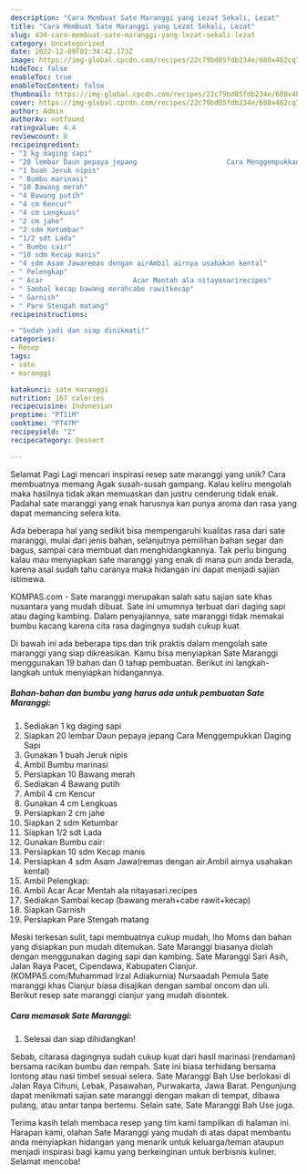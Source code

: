 ```yaml
---
description: "Cara Membuat Sate Maranggi yang Lezat Sekali, Lezat"
title: "Cara Membuat Sate Maranggi yang Lezat Sekali, Lezat"
slug: 434-cara-membuat-sate-maranggi-yang-lezat-sekali-lezat
category: Uncategorized
date: 2022-12-09T02:34:42.173Z
image: https://img-global.cpcdn.com/recipes/22c79bd85fdb234e/680x482cq70/sate-maranggi-foto-resep-utama.jpg
hideToc: false
enableToc: true
enableTocContent: false
thumbnail: https://img-global.cpcdn.com/recipes/22c79bd85fdb234e/680x482cq70/sate-maranggi-foto-resep-utama.jpg
cover: https://img-global.cpcdn.com/recipes/22c79bd85fdb234e/680x482cq70/sate-maranggi-foto-resep-utama.jpg
author: Admin
authorAv: notfound
ratingvalue: 4.4
reviewcount: 8
recipeingredient:
- "1 kg daging sapi"
- "20 lembar Daun pepaya jepang                      Cara Menggempukkan Daging Sapi"
- "1 buah Jeruk nipis"
- " Bumbu marinasi"
- "10 Bawang merah"
- "4 Bawang putih"
- "4 cm Kencur"
- "4 cm Lengkuas"
- "2 cm jahe"
- "2 sdm Ketumbar"
- "1/2 sdt Lada"
- " Bumbu cair"
- "10 sdm Kecap manis"
- "4 sdm Asam Jawaremas dengan airAmbil airnya usahakan kental"
- " Pelengkap"
- " Acar                      Acar Mentah ala nitayasarirecipes"
- " Sambal kecap bawang merahcabe rawitkecap"
- " Garnish"
- " Pare Stengah matang"
recipeinstructions:

- "Sudah jadi dan siap dinikmati!"
categories:
- Resep
tags:
- sate
- maranggi

katakunci: sate maranggi 
nutrition: 167 calories
recipecuisine: Indonesian
preptime: "PT11M"
cooktime: "PT47M"
recipeyield: "2"
recipecategory: Dessert

---
```



Selamat Pagi Lagi mencari inspirasi resep sate maranggi yang unik? Cara membuatnya memang Agak susah-susah gampang. Kalau keliru mengolah maka hasilnya tidak akan memuaskan dan justru cenderung tidak enak. Padahal sate maranggi yang enak harusnya kan punya aroma dan rasa yang dapat memancing selera kita.


Ada beberapa hal yang sedikit bisa mempengaruhi kualitas rasa dari sate maranggi, mulai dari jenis bahan, selanjutnya pemilihan bahan segar dan bagus, sampai cara membuat dan menghidangkannya. Tak perlu bingung kalau mau menyiapkan sate maranggi yang enak di mana pun anda berada, karena asal sudah tahu caranya maka hidangan ini dapat menjadi sajian istimewa.

KOMPAS.com - Sate maranggi merupakan salah satu sajian sate khas nusantara yang mudah dibuat. Sate ini umumnya terbuat dari daging sapi atau daging kambing. Dalam penyajiannya, sate maranggi tidak memakai bumbu kacang karena cita rasa dagingnya sudah cukup kuat.


Di bawah ini ada beberapa tips dan trik praktis dalam mengolah sate maranggi yang siap dikreasikan. Kamu bisa menyiapkan Sate Maranggi menggunakan 19 bahan dan 0 tahap pembuatan. Berikut ini langkah-langkah untuk menyiapkan hidangannya.

<!--inarticleads1-->

##### Bahan-bahan dan bumbu yang harus ada untuk pembuatan Sate Maranggi:

1. Sediakan 1 kg daging sapi
1. Siapkan 20 lembar Daun pepaya jepang                      Cara Menggempukkan Daging Sapi
1. Gunakan 1 buah Jeruk nipis
1. Ambil  Bumbu marinasi
1. Persiapkan 10 Bawang merah
1. Sediakan 4 Bawang putih
1. Ambil 4 cm Kencur
1. Gunakan 4 cm Lengkuas
1. Persiapkan 2 cm jahe
1. Siapkan 2 sdm Ketumbar
1. Siapkan 1/2 sdt Lada
1. Gunakan  Bumbu cair:
1. Persiapkan 10 sdm Kecap manis
1. Persiapkan 4 sdm Asam Jawa(remas dengan air.Ambil airnya usahakan kental)
1. Ambil  Pelengkap:
1. Ambil  Acar                      Acar Mentah ala nitayasari.recipes
1. Sediakan  Sambal kecap (bawang merah+cabe rawit+kecap)
1. Siapkan  Garnish
1. Persiapkan  Pare Stengah matang


Meski terkesan sulit, tapi membuatnya cukup mudah, lho Moms dan bahan yang disiapkan pun mudah ditemukan. Sate Maranggi biasanya diolah dengan menggunakan daging sapi dan kambing. Sate Maranggi Sari Asih, Jalan Raya Pacet, Cipendawa, Kabupaten Cianjur. (KOMPAS.com/Muhammad Irzal Adiakurnia) Nursaadah Pemula Sate maranggi khas Cianjur biasa disajikan dengan sambal oncom dan uli. Berikut resep sate maranggi cianjur yang mudah disontek. 

<!--inarticleads2-->

##### Cara memasak Sate Maranggi:


1. Selesai dan siap dihidangkan!

Sebab, citarasa dagingnya sudah cukup kuat dari hasil marinasi (rendaman) bersama racikan bumbu dan rempah. Sate ini biasa terhidang bersama lontong atau nasi timbel sesuai selera. Sate Maranggi Bah Use berlokasi di Jalan Raya Cihuni, Lebak, Pasawahan, Purwakarta, Jawa Barat. Pengunjung dapat menikmati sajian sate maranggi dengan makan di tempat, dibawa pulang, atau antar tanpa bertemu. Selain sate, Sate Maranggi Bah Use juga. 

Terima kasih telah membaca resep yang tim kami tampilkan di halaman ini. Harapan kami, olahan Sate Maranggi yang mudah di atas dapat membantu anda menyiapkan hidangan yang menarik untuk keluarga/teman ataupun menjadi inspirasi bagi kamu yang berkeinginan untuk berbisnis kuliner. Selamat mencoba!
